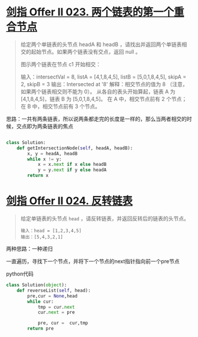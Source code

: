 # [剑指 Offer II 023. 两个链表的第一个重合节点](https://leetcode-cn.com/problems/3u1WK4/)

>给定两个单链表的头节点 headA 和 headB ，请找出并返回两个单链表相交的起始节点。如果两个链表没有交点，返回 null 。
>
>图示两个链表在节点 c1 开始相交：
>
>输入：intersectVal = 8, listA = [4,1,8,4,5], listB = [5,0,1,8,4,5], skipA = 2, skipB = 3
>输出：Intersected at '8'
>解释：相交节点的值为 8 （注意，如果两个链表相交则不能为 0）。
>从各自的表头开始算起，链表 A 为 [4,1,8,4,5]，链表 B 为 [5,0,1,8,4,5]。
>在 A 中，相交节点前有 2 个节点；在 B 中，相交节点前有 3 个节点。



思路：一共有两条链表，所以说两条都走完的长度是一样的，那么当两者相交的时候，交点即为两条链表的焦点



```python

class Solution:
    def getIntersectionNode(self, headA, headB):
        x, y = headA, headB
        while x != y:
            x = x.next if x else headB
            y = y.next if y else headA
        return x

```


# [剑指 Offer II 024. 反转链表](https://leetcode-cn.com/problems/UHnkqh/)

>  给定单链表的头节点 `head` ，请反转链表，并返回反转后的链表的头节点。
>
>  
>
> ```
> 输入：head = [1,2,3,4,5]
> 输出：[5,4,3,2,1]
> ```
>
> 





两种思路：一种递归

一直遍历，寻找下一个节点，并将下一个节点的next指针指向前一个pre节点

python代码

```python
class Solution(object):
    def reverseList(self, head):
        pre,cur = None,head
        while cur:
            tmp = cur.next
            cur.next = pre

            pre, cur =  cur,tmp
        return pre
            
```



